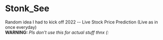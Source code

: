 # Stonk_See
Random idea I had to kick off 2022 -- Live Stock Price Prediction (Live as in once everyday) \
**WARNING:** *Pls don't use this for actual stuff thnx (:*
